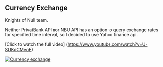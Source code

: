 ## Currency Exchange

Knights of Null team.

Neither PrivatBank API nor NBU API has an option to query exchange rates for specified time interval, so I decided to use Yahoo finance api.

[Click to watch the full video] (https://www.youtube.com/watch?v=U-SUKdCMeoE)

[![Currency exchange](https://j.gifs.com/oYPAO3.gif)](https://www.youtube.com/watch?v=jvhYfUyPq_o)